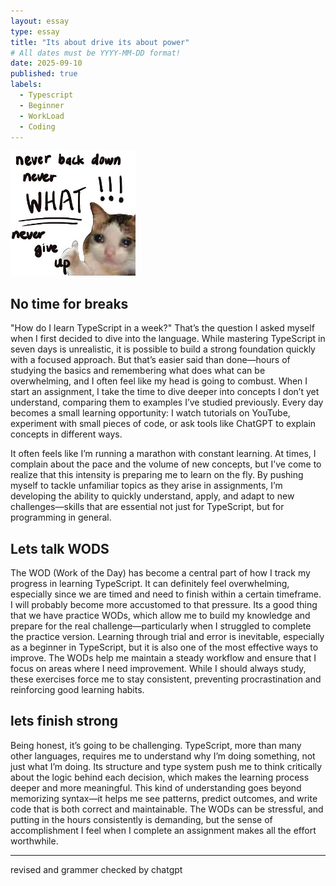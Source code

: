 ```yaml
---
layout: essay
type: essay
title: "Its about drive its about power"
# All dates must be YYYY-MM-DD format!
date: 2025-09-10
published: true
labels:
  - Typescript
  - Beginner
  - WorkLoad
  - Coding
---
```


<img width="200px" class="rounded float-start pe-4" src="../img/difficulty/raf,360x360,075,t,fafafa_ca443f4786.jpg">

## No time for breaks

"How do I learn TypeScript in a week?" That’s the question I asked myself when I first decided to dive into the language. While mastering TypeScript in seven days is unrealistic, it is possible to build a strong foundation quickly with a focused approach. But that’s easier said than done—hours of studying the basics and remembering what does what can be overwhelming, and I often feel like my head is going to combust. When I start an assignment, I take the time to dive deeper into concepts I don’t yet understand, comparing them to examples I’ve studied previously. Every day becomes a small learning opportunity: I watch tutorials on YouTube, experiment with small pieces of code, or ask tools like ChatGPT to explain concepts in different ways.

It often feels like I’m running a marathon with constant learning. At times, I complain about the pace and the volume of new concepts, but I’ve come to realize that this intensity is preparing me to learn on the fly. By pushing myself to tackle unfamiliar topics as they arise in assignments, I’m developing the ability to quickly understand, apply, and adapt to new challenges—skills that are essential not just for TypeScript, but for programming in general.

## Lets talk WODS

The WOD (Work of the Day) has become a central part of how I track my progress in learning TypeScript. It can definitely feel overwhelming, especially since we are timed and need to finish within a certain timeframe. I will probably become more accustomed to that pressure. Its a good thing that we have practice WODs, which allow me to build my knowledge and prepare for the real challenge—particularly when I struggled to complete the practice version. Learning through trial and error is inevitable, especially as a beginner in TypeScript, but it is also one of the most effective ways to improve. The WODs help me maintain a steady workflow and ensure that I focus on areas where I need improvement. While I should always study, these exercises force me to stay consistent, preventing procrastination and reinforcing good learning habits.

## lets finish strong

Being honest, it’s going to be challenging. TypeScript, more than many other languages, requires me to understand why I’m doing something, not just what I’m doing. Its structure and type system push me to think critically about the logic behind each decision, which makes the learning process deeper and more meaningful. This kind of understanding goes beyond memorizing syntax—it helps me see patterns, predict outcomes, and write code that is both correct and maintainable. The WODs can be stressful, and putting in the hours consistently is demanding, but the sense of accomplishment I feel when I complete an assignment makes all the effort worthwhile.

-----------------------------
revised and grammer checked by chatgpt

